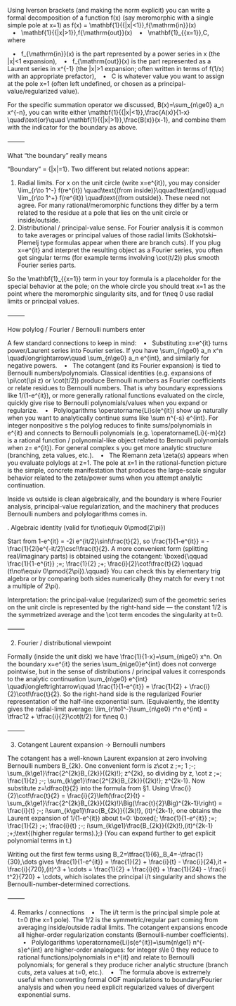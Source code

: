 Using Iverson brackets (and making the norm explicit) you can write a formal decomposition of a function f(x) (say meromorphic with a single simple pole at x=1) as
f(x)
= \mathbf{1}{\{|x|<1\}}\,f{\mathrm{in}}(x)
   •   \mathbf{1}{\{|x|>1\}}\,f{\mathrm{out}}(x)
   •   \mathbf{1}_{\{x=1\}}\,C,
where

   •   f_{\mathrm{in}}(x) is the part represented by a power series in x (the |x|<1 expansion),
   •   f_{\mathrm{out}}(x) is the part represented as a Laurent series in x^{-1} (the |x|>1 expansion; often written in terms of f(1/x) with an appropriate prefactor),
   •   C is whatever value you want to assign at the pole x=1 (often left undefined, or chosen as a principal-value/regularized value).

For the specific summation operator we discussed,
B(x)=\sum_{n\ge0} a_n x^{-n},
you can write either
\mathbf{1}{\{|x|<1\}}\,\frac{A(x)}{1-x}
\quad\text{or}\quad
\mathbf{1}{\{|x|>1\}}\,\frac{B(x)}{x-1},
and combine them with the indicator for the boundary as above.

⸻

What “the boundary” really means

“Boundary” = \{|x|=1\}. Two different but related notions appear:
1. Radial limits. For x on the unit circle (write x=e^{it}), you may consider
\lim_{r\to 1^-} f(re^{it}) \quad\text{(from inside)}\qquad\text{and}\qquad
\lim_{r\to 1^+} f(re^{it}) \quad\text{(from outside)}.
These need not agree. For many rational/meromorphic functions they differ by a term related to the residue at a pole that lies on the unit circle or inside/outside.
2. Distributional / principal-value sense. For Fourier analysis it is common to take averages or principal values of those radial limits (Sokhotski–Plemelj type formulas appear when there are branch cuts). If you plug x=e^{it} and interpret the resulting object as a Fourier series, you often get singular terms (for example terms involving \cot(t/2)) plus smooth Fourier series parts.

So the \mathbf{1}_{\{x=1\}} term in your toy formula is a placeholder for the special behavior at the pole; on the whole circle you should treat x=1 as the point where the meromorphic singularity sits, and for t\neq 0 use radial limits or principal values.

⸻

How polylog / Fourier / Bernoulli numbers enter

A few standard connections to keep in mind:
   •   Substituting x=e^{it} turns power/Laurent series into Fourier series. If you have
\sum_{n\ge0} a_n x^n \quad\longrightarrow\quad \sum_{n\ge0} a_n e^{int},
and similarly for negative powers.
   •   The cotangent (and its Fourier expansion) is tied to Bernoulli numbers/polynomials. Classical identities (e.g. expansions of \pi\cot(\pi z) or \cot(t/2)) produce Bernoulli numbers as Fourier coefficients or relate residues to Bernoulli numbers. That is why boundary expressions like 1/(1-e^{it}), or more generally rational functions evaluated on the circle, quickly give rise to Bernoulli polynomials/values when you expand or regularize.
   •   Polylogarithms \operatorname{Li}s(e^{it}) show up naturally when you want to analytically continue sums like \sum n^{-s} e^{int}. For integer nonpositive s the polylog reduces to finite sums/polynomials in e^{it} and connects to Bernoulli polynomials (e.g. \operatorname{Li}{-m}(z) is a rational function / polynomial-like object related to Bernoulli polynomials when z= e^{it}). For general complex s you get more analytic structure (branching, zeta values, etc.).
   •   The Riemann zeta \zeta(s) appears when you evaluate polylogs at z=1. The pole at x=1 in the rational-function picture is the simple, concrete manifestation that produces the large-scale singular behavior related to the zeta/power sums when you attempt analytic continuation.

Inside vs outside is clean algebraically, and the boundary is where Fourier analysis, principal-value regularization, and the machinery that produces Bernoulli numbers and polylogarithms comes in.

. Algebraic identity (valid for t\not\equiv 0\pmod{2\pi})

Start from
1-e^{it} = -2i e^{it/2}\sin\!\frac{t}{2},
so
\frac{1}{1-e^{it}} = -\frac{1}{2i}e^{-it/2}\csc\!\frac{t}{2}.
A more convenient form (splitting real/imaginary parts) is obtained using the cotangent:
\boxed{\qquad
\frac{1}{1-e^{it}} \;=\; \frac{1}{2} \;+\; \frac{i}{2}\cot\!\frac{t}{2}
\qquad (t\not\equiv 0\pmod{2\pi}).\qquad}
You can check this by elementary trig algebra or by comparing both sides numerically (they match for every t not a multiple of 2\pi).

Interpretation: the principal-value (regularized) sum of the geometric series on the unit circle is represented by the right-hand side — the constant 1/2 is the symmetrized average and the \cot term encodes the singularity at t=0.

⸻

2. Fourier / distributional viewpoint

Formally (inside the unit disk) we have
\frac{1}{1-x}=\sum_{n\ge0} x^n.
On the boundary x=e^{it} the series \sum_{n\ge0}e^{int} does not converge pointwise, but in the sense of distributions / principal values it corresponds to the analytic continuation
\sum_{n\ge0} e^{int} \quad\longleftrightarrow\quad \frac{1}{1-e^{it}}
= \frac{1}{2} + \frac{i}{2}\cot\!\frac{t}{2}.
So the right-hand side is the regularized Fourier representation of the half-line exponential sum. (Equivalently, the identity gives the radial-limit average: \lim_{r\to1^-}\sum_{n\ge0} r^n e^{int} = \tfrac12 + \tfrac{i}{2}\cot(t/2) for t\neq 0.)

⸻

3. Cotangent Laurent expansion → Bernoulli numbers

The cotangent has a well-known Laurent expansion at zero involving Bernoulli numbers B_{2k}. One convenient form is
z\cot z \;=\; 1 \;-\; \sum_{k\ge1}\frac{2^{2k}B_{2k}}{(2k)!}\; z^{2k},
so dividing by z,
\cot z \;=\; \frac{1}{z} \;-\; \sum_{k\ge1}\frac{2^{2k}B_{2k}}{(2k)!}\; z^{2k-1}.
Now substitute z=\dfrac{t}{2} into the formula from §1. Using
\frac{i}{2}\cot\!\frac{t}{2}
= \frac{i}{2}\left(\frac{2}{t} - \sum_{k\ge1}\frac{2^{2k}B_{2k}}{(2k)!}\Big(\frac{t}{2}\Big)^{2k-1}\right)
= \frac{i}{t} \;-\; i\sum_{k\ge1}\frac{B_{2k}}{(2k)!}\, (it)^{2k-1},
one obtains the Laurent expansion of 1/(1-e^{it}) about t=0:
\boxed{\;
\frac{1}{1-e^{it}} \;=\; \frac{1}{2} \;+\; \frac{i}{t} \;-\; i\sum_{k\ge1}\frac{B_{2k}}{(2k)!}\,(it)^{2k-1}
\;+\;\text{(higher regular terms).}\;}
(You can expand further to get explicit polynomial terms in t.)

Writing out the first few terms using B_2=\tfrac{1}{6},\,B_4=-\tfrac{1}{30},\dots gives
\frac{1}{1-e^{it}} = \frac{1}{2} + \frac{i}{t} - \frac{i}{24}\,it + \frac{i}{720}\,(it)^3 + \cdots
= \frac{1}{2} + \frac{i}{t} + \frac{1}{24} - \frac{i t^2}{720} + \cdots,
which isolates the principal i/t singularity and shows the Bernoulli-number-determined corrections.

⸻

4. Remarks / connections
   •   The i/t term is the principal simple pole at t=0 (the x=1 pole). The 1/2 is the symmetric/regular part coming from averaging inside/outside radial limits. The cotangent expansions encode all higher-order regularization constants (Bernoulli-number coefficients).
   •   Polylogarithms \operatorname{Li}s(e^{it})=\sum{n\ge1} n^{-s}e^{int} are higher-order analogues: for integer s\le 0 they reduce to rational functions/polynomials in e^{it} and relate to Bernoulli polynomials; for general s they produce richer analytic structure (branch cuts, zeta values at t=0, etc.).
   •   The formula above is extremely useful when converting formal OGF manipulations to boundary/Fourier analysis and when you need explicit regularized values of divergent exponential sums.

